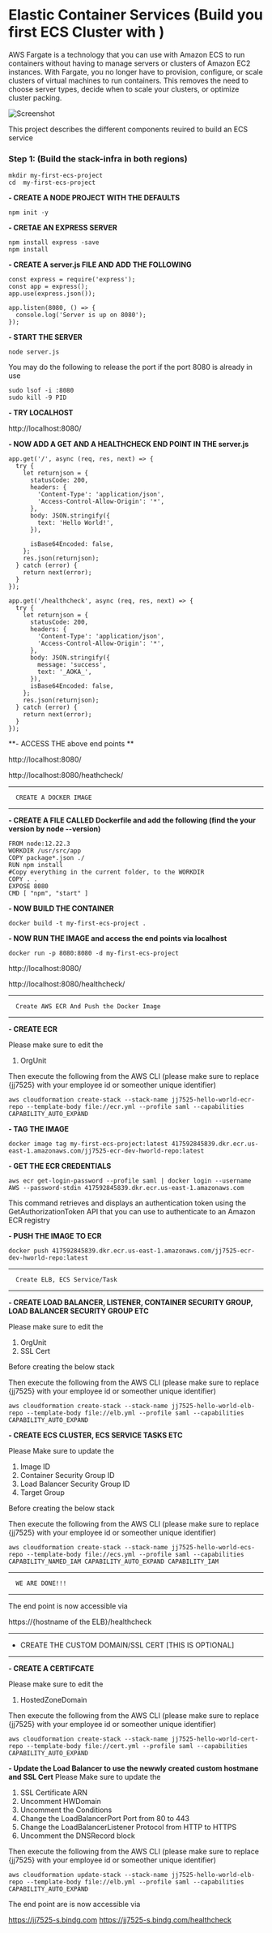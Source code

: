 # Elastic Container Services (Build you first ECS Cluster with )

AWS Fargate is a technology that you can use with Amazon ECS to run containers without having to manage servers or clusters of Amazon EC2 instances. With Fargate, you no longer have to provision, configure, or scale clusters of virtual machines to run containers. This removes the need to choose server types, decide when to scale your clusters, or optimize cluster packing.

![Screenshot](images/ecs_1.jpeg)


This project describes the different components reuired to build an ECS service

### Step 1: (Build the stack-infra in both regions)

```
mkdir my-first-ecs-project
cd  my-first-ecs-project
```

**- CREATE A NODE PROJECT WITH THE DEFAULTS**

`npm init -y`

**- CRETAE AN EXPRESS SERVER**

```
npm install express -save
npm install
```

**- CREATE A server.js FILE AND ADD THE FOLLOWING**

```
const express = require('express');
const app = express();
app.use(express.json());

app.listen(8080, () => {
  console.log('Server is up on 8080');
});
```

**- START THE SERVER**

`node server.js`

You may do the following to release the port if the port 8080 is already in use

```
sudo lsof -i :8080
sudo kill -9 PID
```

**- TRY LOCALHOST**

http://localhost:8080/

**- NOW ADD A GET AND A HEALTHCHECK END POINT IN THE server.js**

```
app.get('/', async (req, res, next) => {
  try {
    let returnjson = {
      statusCode: 200,
      headers: {
        'Content-Type': 'application/json',
        'Access-Control-Allow-Origin': '*',
      },
      body: JSON.stringify({
        text: 'Hello World!',
      }),

      isBase64Encoded: false,
    };
    res.json(returnjson);
  } catch (error) {
    return next(error);
  }
});
```

```
app.get('/healthcheck', async (req, res, next) => {
  try {
    let returnjson = {
      statusCode: 200,
      headers: {
        'Content-Type': 'application/json',
        'Access-Control-Allow-Origin': '*',
      },
      body: JSON.stringify({
        message: 'success',
        text: '_AOKA_',
      }),
      isBase64Encoded: false,
    };
    res.json(returnjson);
  } catch (error) {
    return next(error);
  }
});
```

**- ACCESS THE above end points **

http://localhost:8080/

http://localhost:8080/heathcheck/

---

      CREATE A DOCKER IMAGE

---

**- CREATE A FILE CALLED Dockerfile and add the following (find the your version by node --version)**

```
FROM node:12.22.3
WORKDIR /usr/src/app
COPY package*.json ./
RUN npm install
#Copy everything in the current folder, to the WORKDIR
COPY . .
EXPOSE 8080
CMD [ "npm", "start" ]
```

**- NOW BUILD THE CONTAINER**

`docker build -t my-first-ecs-project .`

**- NOW RUN THE IMAGE and access the end points via localhost**

`docker run -p 8080:8080 -d my-first-ecs-project`

http://localhost:8080/

http://localhost:8080/healthcheck/

---

      Create AWS ECR And Push the Docker Image

---

**- CREATE ECR**

Please make sure to edit the

1. OrgUnit

Then execute the following from the AWS CLI (please make sure to replace {jj7525} with your employee id or someother unique identifier)

`aws cloudformation create-stack --stack-name jj7525-hello-world-ecr-repo --template-body file://ecr.yml --profile saml --capabilities CAPABILITY_AUTO_EXPAND`

**- TAG THE IMAGE**

`docker image tag my-first-ecs-project:latest 417592845839.dkr.ecr.us-east-1.amazonaws.com/jj7525-ecr-dev-hworld-repo:latest`

**- GET THE ECR CREDENTIALS**

`aws ecr get-login-password --profile saml | docker login --username AWS --password-stdin 417592845839.dkr.ecr.us-east-1.amazonaws.com`

This command retrieves and displays an authentication token using the GetAuthorizationToken API that you can use to authenticate to an Amazon ECR registry

**- PUSH THE IMAGE TO ECR**

`docker push 417592845839.dkr.ecr.us-east-1.amazonaws.com/jj7525-ecr-dev-hworld-repo:latest`

---

      Create ELB, ECS Service/Task

---

**- CREATE LOAD BALANCER, LISTENER, CONTAINER SECURITY GROUP, LOAD BALANCER SECURITY GROUP ETC**

Please make sure to edit the

1. OrgUnit
2. SSL Cert

Before creating the below stack

Then execute the following from the AWS CLI (please make sure to replace {jj7525} with your employee id or someother unique identifier)

`aws cloudformation create-stack --stack-name jj7525-hello-world-elb-repo --template-body file://elb.yml --profile saml --capabilities CAPABILITY_AUTO_EXPAND`

**- CREATE ECS CLUSTER, ECS SERVICE TASKS ETC**

Please Make sure to update the

1. Image ID
2. Container Security Group ID
3. Load Balancer Security Group ID
4. Target Group

Before creating the below stack

Then execute the following from the AWS CLI (please make sure to replace {jj7525} with your employee id or someother unique identifier)

`aws cloudformation create-stack --stack-name jj7525-hello-world-ecs-repo --template-body file://ecs.yml --profile saml --capabilities CAPABILITY_NAMED_IAM CAPABILITY_AUTO_EXPAND CAPABILITY_IAM`

---

      WE ARE DONE!!!

---

The end point is now accessible via

https://{hostname of the ELB}/healthcheck

---

- CREATE THE CUSTOM DOMAIN/SSL CERT [THIS IS OPTIONAL]

---

**- CREATE A CERTIFCATE**

Please make sure to edit the

1. HostedZoneDomain

Then execute the following from the AWS CLI (please make sure to replace {jj7525} with your employee id or someother unique identifier)

`aws cloudformation create-stack --stack-name jj7525-hello-world-cert-repo --template-body file://cert.yml --profile saml --capabilities CAPABILITY_AUTO_EXPAND`

**- Update the Load Balancer to use the newwly created custom hostmane and SSL Cert**
Please Make sure to update the

1. SSL Certificate ARN
2. Uncomment HWDomain
3. Uncomment the Conditions
4. Change the LoadBalancerPort Port from 80 to 443
5. Change the LoadBalancerListener Protocol from HTTP to HTTPS
6. Uncomment the DNSRecord block

Then execute the following from the AWS CLI (please make sure to replace {jj7525} with your employee id or someother unique identifier)

`aws cloudformation update-stack --stack-name jj7525-hello-world-elb-repo --template-body file://elb.yml --profile saml --capabilities CAPABILITY_AUTO_EXPAND`

The end point are is now accessible via

https://jj7525-s.bindg.com
https://jj7525-s.bindg.com/healthcheck
